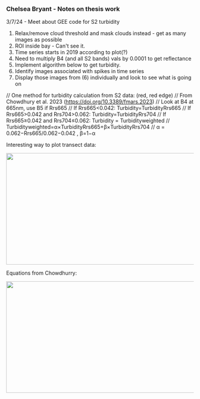 ### Chelsea Bryant - Notes on thesis work

3/7/24 - Meet about GEE code for S2 turbidity
1. Relax/remove cloud threshold and mask clouds instead - get as many images as possible
2. ROI inside bay - Can't see it.
3. Time series starts in 2019 according to plot(?)
4. Need to multiply B4 (and all S2 bands) vals by 0.0001 to get reflectance
5. Implement algorithm below to get turbidity.
6. Identify images associated with spikes in time series
7. Display those images from (6) individually and look to see what is going on


// One method for turbidity calculation from S2 data: (red, red edge) 
// From Chowdhury et al. 2023 (https://doi.org/10.3389/fmars.2023)
// Look at B4 at 665nm, use B5 if Rrs665
// If Rrs665<0.042: Turbidity=TurbidityRrs665
// If Rrs665>0.042 and Rrs704>0.062: Turbidity=TurbidityRrs704
// If Rrs665≥0.042 and Rrs704≤0.062: Turbidity = Turbidityweighted
// Turbidityweighted=α×TurbidityRrs665+β×TurbidityRrs704
// α = 0.062−Rrs665/0.062−0.042 , β=1−α

Interesting way to plot transect data:

<img src="https://github.com/dotis/Personal/assets/26553741/01bab6ad-cadd-4861-82e8-362e8a6c41c0" style="width:600px;height:300px;">


Equations from Chowdhurry:

<img src="https://github.com/dotis/Personal/assets/26553741/e44bc03f-ee29-42e5-b26d-7af41f223474" style="width:600px;height:300px;">
